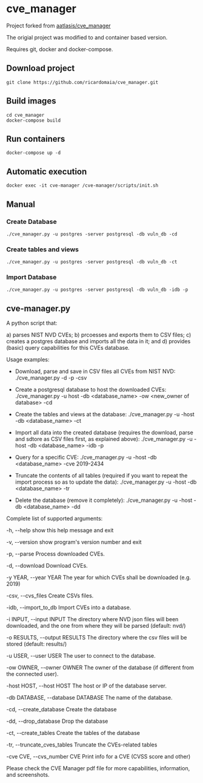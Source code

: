 # cve_manager

Project forked from [aatlasis/cve_manager](https://github.com/aatlasis/cve_manager)

The origial project was modified to and container based version.

Requires git, docker and docker-compose.

## Download project

```console
git clone https://github.com/ricardomaia/cve_manager.git
```

## Build images

```console
cd cve_manager
docker-compose build
```

## Run containers

```console
docker-compose up -d
```

## Automatic execution

```console
docker exec -it cve-manager /cve-manager/scripts/init.sh
```

## Manual

### Create Database

```console
./cve_manager.py -u postgres -server postgresql -db vuln_db -cd
```
  
### Create tables and views

```console
./cve_manager.py -u postgres -server postgresql -db vuln_db -ct
```

### Import Database

```console
./cve_manager.py -u postgres -server postgresql -db vuln_db -idb -p
```

## cve-manager.py

A python script that:

  a) parses NIST NVD CVEs;
  b) prcoesses and exports them to CSV files;
  c) creates a postgres database and imports all the data in it; and
  d) provides (basic) query capabilities for this CVEs database.

Usage examples:

- Download, parse and save in CSV files all CVEs from NIST NVD:
  ./cve_manager.py -d -p -csv
  
- Create a postgresql database to host the downloaded CVEs:
  ./cve_manager.py -u <myuser> host <hostname or IP> -db <database_name> -ow <new_owner of database> -cd

- Create the tables and views at the database:
  ./cve_manager.py -u <myuser> -host <hostname or IP> -db <database_name> -ct

- Import all data into the created database (requires the download, parse and sdtore as CSV files first, as explained above):
  ./cve_manager.py -u <myuser> -host <hostname or IP> -db <database_name> -idb -p

- Query for a specific CVE:
  ./cve_manager.py -u <myuser> -host <hostname or IP> -db <database_name> -cve 2019-2434

- Truncate the contents of all tables (required if you want to repeat the import process so as to update the data):
  ./cve_manager.py -u <myuser> -host <hostname or IP> -db <database_name> -tr
  
- Delete the database (remove it completely):
  ./cve_manager.py -u <myuser> -host <hostname or IP> -db <database_name> -dd

Complete list of supported arguments:

  -h, --help            show this help message and exit
  
  -v, --version         show program's version number and exit
  
  -p, --parse           Process downloaded CVEs.
  
  -d, --download        Download CVEs.
  
  -y YEAR, --year YEAR  The year for which CVEs shall be downloaded (e.g. 2019)
  
  -csv, --cvs_files     Create CSVs files.
  
  -idb, --import_to_db  Import CVEs into a database.
  
  -i INPUT, --input INPUT
                        The directory where NVD json files will been downloaded, and the one from where they will be parsed
                        (default: nvd/)

  -o RESULTS, --output RESULTS
                        The directory where the csv files will be stored (default: results/)

  -u USER, --user USER  The user to connect to the database.
  
  -ow OWNER, --owner OWNER
                        The owner of the database (if different from the connected user).

  -host HOST, --host HOST
                        The host or IP of the database server.

  -db DATABASE, --database DATABASE
                        The name of the database.

  -cd, --create_database
                        Create the database

  -dd, --drop_database  Drop the database
  
  -ct, --create_tables  Create the tables of the database
  
  -tr, --truncate_cves_tables
                        Truncate the CVEs-related tables

  -cve CVE, --cvs_number CVE
                        Print info for a CVE (CVSS score and other)

Please check the CVE Manager pdf file for more capabilities, information, and screenshots.
